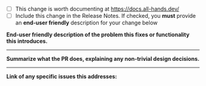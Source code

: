 - [ ] This change is worth documenting at https://docs.all-hands.dev/
- [ ] Include this change in the Release Notes. If checked, you **must** provide an **end-user friendly** description for your change below

**End-user friendly description of the problem this fixes or functionality this introduces.**


---
**Summarize what the PR does, explaining any non-trivial design decisions.**


---
**Link of any specific issues this addresses:**
